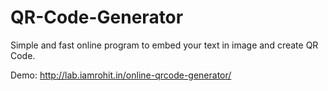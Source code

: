 # QR-Code-Generator

Simple and fast online program to embed your text in image and create QR Code.

Demo: http://lab.iamrohit.in/online-qrcode-generator/
